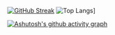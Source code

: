[![GitHub Streak](https://github-readme-streak-stats.herokuapp.com/?user=kuqmua)](https://git.io/streak-stats) ![Top Langs](https://github-readme-stats.vercel.app/api/top-langs/?username=kuqmua&layout=compact)]

[![Ashutosh's github activity graph](https://activity-graph.herokuapp.com/graph?username=kuqmua)](https://github.com/ashutosh00710/github-readme-activity-graph)
<!--
**kuqmua/kuqmua** is a ✨ _special_ ✨ repository because its `README.md` (this file) appears on your GitHub profile.

Here are some ideas to get you started:

- 🔭 I’m currently working on ...
- 🌱 I’m currently learning ...
- 👯 I’m looking to collaborate on ...
- 🤔 I’m looking for help with ...
- 💬 Ask me about ...
- 📫 How to reach me: ...
- 😄 Pronouns: ...
- ⚡ Fun fact: ...
-->
